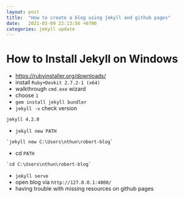 ```yaml
---
layout: post
title:  "How to create a blog using jekyll and github pages"
date:   2021-03-09 22:13:56 +0700
categories: jekyll update
---
```

# How to Install Jekyll on Windows
- https://rubyinstaller.org/downloads/
- install `Ruby+Devkit 2.7.2-1 (x64)`
- walkthrough `cmd.exe` wizard
- choose `1`
- `gem install jekyll bundler`
- `jekyll -v` check version
```
jekyll 4.2.0
```
- `jekyll new PATH`
```
`jekyll new C:\Users\nthun\robert-blog`
```
- cd `PATH`
```
`cd C:\Users\nthun\robert-blog`
```
- `jekyll serve`
- open blog via `http://127.0.0.1:4000/`
- having trouble with missing resources on github pages